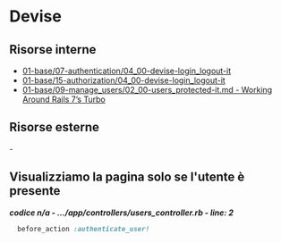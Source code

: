 # Devise



## Risorse interne

- [01-base/07-authentication/04_00-devise-login_logout-it]()
- [01-base/15-authorization/04_00-devise-login_logout-it]()
- [01-base/09-manage_users/02_00-users_protected-it.md - Working Around Rails 7’s Turbo]()

## Risorse esterne

-[]()



## Visualizziamo la pagina solo se l'utente è presente


***codice n/a - .../app/controllers/users_controller.rb - line: 2***

```ruby
  before_action :authenticate_user!
```
